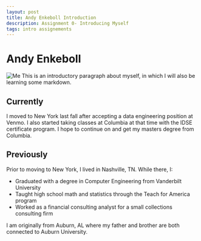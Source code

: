 ```yaml
---
layout: post
title: Andy Enkeboll Introduction
description: Assignment 0- Introducing Myself 
tags: intro assignements
---
```


<!-- use tags blogpost1 blogpost2 blogpost3 for easy grouping -->
<!-- please reserve for @malecki's use only tags 'slides', 'emails' -->

Andy Enkeboll
=============

![Me](https://s3.amazonaws.com/venmo/j5team/AndyEnkeboll.gif)
This is an introductory paragraph about myself, in which I will also be learning some markdown.

Currently
---------
I moved to New York last fall after accepting a data engineering position at Venmo.  I also started taking classes at Columbia at that time with the IDSE certificate program.  I hope to continue on and get my masters degree from Columbia.

Previously
----------

Prior to moving to New York, I lived in Nashville, TN.  While there, I:
 - Graduated with a degree in Computer Engineering from Vanderbilt University
 - Taught high school math and statistics through the Teach for America program
 - Worked as a financial consulting analyst for a small collections consulting firm

I am originally from Auburn, AL where my father and brother are both connected to Auburn University.
